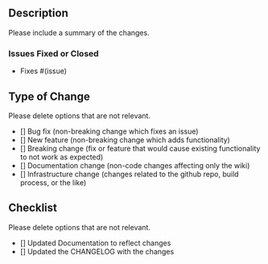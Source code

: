 ## Description

Please include a summary of the changes.

### Issues Fixed or Closed

- Fixes #(issue)

## Type of Change

Please delete options that are not relevant.

- [] Bug fix (non-breaking change which fixes an issue)
- [] New feature (non-breaking change which adds functionality)
- [] Breaking change (fix or feature that would cause existing functionality to not work as expected)
- [] Documentation change (non-code changes affecting only the wiki)
- [] Infrastructure change (changes related to the github repo, build process, or the like)

## Checklist

Please delete options that are not relevant.

- [] Updated Documentation to reflect changes
- [] Updated the CHANGELOG with the changes
